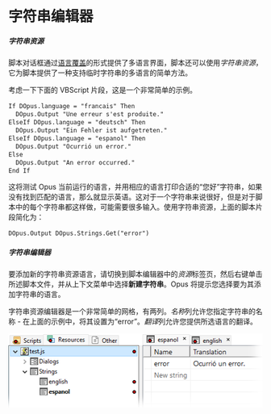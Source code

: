# 字符串编辑器

##### 字符串资源

脚本对话框通过[语言覆盖](dialog_editor/language_overlays.zh.md)的形式提供了多语言界面，脚本还可以使用*字符串资源*，它为脚本提供了一种支持临时字符串的多语言的简单方法。

考虑一下下面的 VBScript 片段，这是一个非常简单的示例。

    If DOpus.language = "francais" Then
      DOpus.Output "Une erreur s'est produite."
    ElseIf DOpus.language = "deutsch" Then
      DOpus.Output "Ein Fehler ist aufgetreten."
    ElseIf DOpus.language = "espanol" Then
      DOpus.Output "Ocurrió un error."
    Else
      DOpus.Output "An error occurred."
    End If

这将测试 Opus 当前运行的语言，并用相应的语言打印合适的“您好”字符串，如果没有找到匹配的语言，那么就显示英语。这对于一个字符串来说很好，但是对于脚本中的每个字符串都这样做，可能需要很多输入。使用字符串资源，上面的脚本片段简化为：

    DOpus.Output DOpus.Strings.Get("error")

##### 字符串编辑器

要添加新的字符串资源语言，请切换到脚本编辑器中的*资源*标签页，然后右键单击所述脚本文件，并从上下文菜单中选择**新建字符串**。Opus 将提示您选择要为其添加字符串的语言。

字符串资源编辑器是一个非常简单的网格，有两列。*名称*列允许您指定字符串的名称 - 在上面的示例中，将其设置为“error”。*翻译*列允许您提供所选语言的翻译。

![](/Manual/images/media/13/scripteditor_strings.png)
